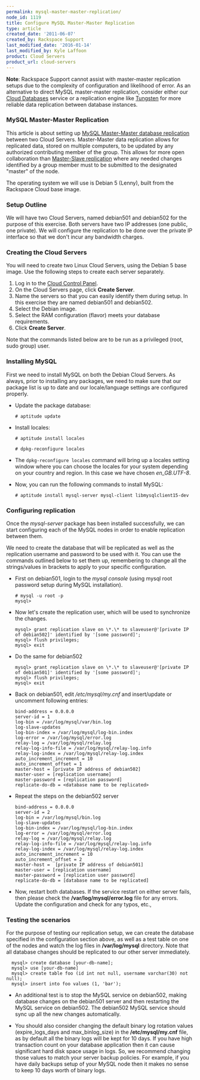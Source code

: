 ```yaml
---
permalink: mysql-master-master-replication/
node_id: 1119
title: Configure MySQL Master-Master Replication
type: article
created_date: '2011-06-07'
created_by: Rackspace Support
last_modified_date: '2016-01-14'
last_modified_by: Kyle Laffoon
product: Cloud Servers
product_url: cloud-servers
---
```


**Note**: Rackspace Support cannot assist with master-master replication setups due to the complexity of configuration and likelihood of error.  As an alternative to direct MySQL master-master replication, consider either our [Cloud Databases](http://www.rackspace.com/cloud/databases/) service or a replication engine like [Tungsten](https://code.google.com/p/tungsten-replicator/) for more reliable data replication between database instances.

### MySQL Master-Master Replication

This article is about setting up [MySQL Master-Master database replication](http://dev.mysql.com/doc/refman/5.6/en/mysql-cluster-replication-multi-master.html) between two Cloud Servers. Master-Master data replication allows for replicated data, stored on multiple computers, to be updated by any authorized contributing member of the group. This allows for more open collaboration than [Master-Slave replication](/how-to/set-up-mysql-master-slave-replication) where any needed changes identified by a group member must to be submitted to the designated "master" of the node.

The operating system we will use is Debian 5 (Lenny), built from the Rackspace Cloud base image.

### Setup Outline

We will have two Cloud Servers, named debian501 and debian502 for the purpose of this exercise. Both servers have two IP addresses (one public, one private). We will configure the replication to be done over the private IP interface so that we don't incur any bandwidth charges.

### Creating the Cloud Servers

You will need to create two Linux Cloud Servers, using the Debian 5 base image. Use the following steps to create each server separately.

1. Log in to the [Cloud Control Panel](http://mycloud.rackspace.com).
2. On the Cloud Servers page, click **Create Server**.
3. Name the servers so that you can easily identify them during setup. In this exercise they are named debian501 and debian502.
4. Select the Debian image.
5. Select the RAM configuration (flavor) meets your database requirements.
6. Click **Create Server**.

Note that the commands listed below are to be run as a privileged (root, sudo group) user.

### Installing MySQL

First we need to install MySQL on both the Debian Cloud Servers. As always, prior to installing any packages, we need to make sure that our package list is up to date and our locale/language settings are configured properly.

- Update the package database:

      # aptitude update

- Install locales:

      # aptitude install locales

      # dpkg-reconfigure locales

- The `dpkg-reconfigure locales` command will bring up a locales setting window where you can choose the locales for your system depending on your country and region. In this case we have chosen *en\_GB.UTF-8*.

- Now, you can run the following commands to install MySQL:

      # aptitude install mysql-server mysql-client libmysqlclient15-dev

### Configuring replication

Once the _mysql-server_ package has been installed successfully, we can start configuring each of the MySQL nodes in order to enable replication between them.

We need to create the database that will be replicated as well as the replication username and password to be used with it. You can use the commands outlined below to set them up, remembering to change all the strings/values in brackets to apply to your specific configuration.

- First on debian501, login to the _mysql console_ (using mysql root password setup during MySQL installation).

      # mysql -u root -p
      mysql>

- Now let's create the replication user, which will be used to synchronize the changes.

      mysql> grant replication slave on \*.\* to slaveuser@'[private IP of debian502]' identified by '[some password]';
      mysql> flush privileges;
      mysql> exit

- Do the same for debian502

      mysql> grant replication slave on \*.\* to slaveuser@'[private IP of debian501]' identified by '[some password]';
      mysql> flush privileges;
      mysql> exit

- Back on debian501, edit _/etc/mysql/my.cnf_ and insert/update or uncomment following entries:

      bind-address = 0.0.0.0
      server-id = 1
      log-bin = /var/log/mysql/var/bin.log
      log-slave-updates
      log-bin-index = /var/log/mysql/log-bin.index
      log-error = /var/log/mysql/error.log
      relay-log = /var/log/mysql/relay.log
      relay-log-info-file = /var/log/mysql/relay-log.info
      relay-log-index = /var/log/mysql/relay-log.index
      auto_increment_increment = 10
      auto_increment_offset = 1
      master-host = [private IP address of debian502]
      master-user = [replication username]
      master-password = [replication password]
      replicate-do-db = <database name to be replicated>

- Repeat the steps on the debian502 server

      bind-address = 0.0.0.0
      server-id = 2
      log-bin = /var/log/mysql/bin.log
      log-slave-updates
      log-bin-index = /var/log/mysql/log-bin.index
      log-error = /var/log/mysql/error.log
      relay-log = /var/log/mysql/relay.log
      relay-log-info-file = /var/log/mysql/relay-log.info
      relay-log-index = /var/log/mysql/relay-log.index
      auto_increment_increment = 10
      auto_increment_offset = 2
      master-host =  [private IP address of debian501]
      master-user = [replication username]
      master-password = [replication user password]
      replicate-do-db = [database name to be replicated]

- Now, restart both databases. If the service restart on either server fails, then please check the **/var/log/mysql/error.log** file for any errors. Update the configuration and check for any typos, etc.,

### Testing the scenarios

For the purpose of testing our replication setup, we can create the database specified in the configuration section above, as well as a test table on one of the nodes and watch the log files in **/var/log/mysql** directory. Note that all database changes should be replicated to our other server immediately.

      mysql> create database [your-db-name];
      mysql> use [your-db-name]
      mysql> create table foo (id int not null, username varchar(30) not null);
      mysql> insert into foo values (1, 'bar');

- An additional test is to stop the MySQL service on debian502, making database changes on the debian501 server and then restarting the MySQL service on debian502. The debian502 MySQL service should sync up all the new changes automatically.

- You should also consider changing the default binary log rotation values (expire_logs_days and max_binlog_size) in the **/etc/mysql/my.cnf** file, as by default all the binary logs will be kept for 10 days. If you have high transaction count on your database application then it can cause significant hard disk space usage in logs. So, we recommend changing those values to match your server backup policies. For example, if you have daily backups setup of your MySQL node then it makes no sense to keep 10 days worth of binary logs.
